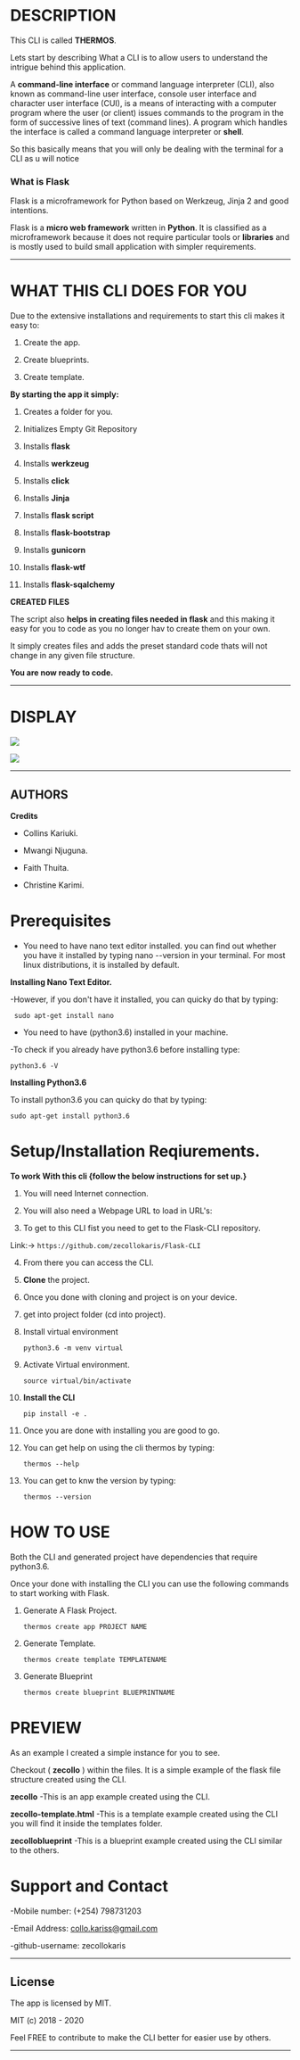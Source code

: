 # DESCRIPTION 

This CLI is called **THERMOS**.

Lets start by describing What a CLI is to allow users to understand the intrigue behind this application.

A **command-line interface** or command language interpreter (CLI), also known as command-line user interface, console user interface and character user interface (CUI), is a means of interacting with a computer program where the user (or client) issues commands to the program in the form of successive lines of text (command lines). A program which handles the interface is called a command language interpreter or **shell**.

So this basically means that you will only be dealing with the terminal for a CLI as u will notice

### What is Flask

Flask is a microframework for Python based on Werkzeug, Jinja 2 and good intentions.

Flask is a **micro web framework** written in **Python**. It is classified as a microframework because it does not require particular tools or **libraries** and is mostly used to build small application with simpler requirements.

---

# WHAT THIS CLI DOES FOR YOU 

Due to the extensive installations and requirements to start this cli makes it easy to:

1. Create the app.

2. Create blueprints.

3. Create template.

**By starting the app it simply:**

1. Creates a folder for you.

2. Initializes Empty Git Repository

3. Installs **flask**

4. Installs **werkzeug**

5. Installs **click**

6. Installs **Jinja**

7. Installs **flask script**

8. Installs **flask-bootstrap**

9. Installs **gunicorn**

10. Installs **flask-wtf**

11. Installs **flask-sqalchemy**

**CREATED FILES**

The script also **helps in creating files needed in flask** and this making it easy for you to code as you no longer hav to create them on your own.

It simply creates files and adds the preset standard code thats will not change in any given file structure.

**You are now ready to code.** 


---


#  DISPLAY

![](spec.md/installation.png)


![](spec.md/install-flame.png)

---

## AUTHORS

**Credits**

* Collins Kariuki.

* Mwangi Njuguna.

* Faith Thuita.

* Christine Karimi.


# Prerequisites

* You need to have nano text editor installed. you can find out whether you have it installed by typing nano --version in your terminal. For most linux distributions, it is installed by default. 


**Installing Nano Text Editor.**

-However, if you don't have it installed, you can quicky do that by typing:


```
 sudo apt-get install nano
```

* You need to have (python3.6) installed in your machine.

-To check if you already have python3.6 before installing type:



```
python3.6 -V
```

**Installing Python3.6**

To install python3.6 you can quicky do that by typing:



```
sudo apt-get install python3.6
```

# Setup/Installation Reqiurements.

**To work With this cli {follow the below instructions for set up.}**

1. You will need Internet connection.

2. You will also need a Webpage URL to load in URL's:

3. To get to this CLI fist you need to get to the Flask-CLI repository. 

Link:-> ```https://github.com/zecollokaris/Flask-CLI```

4. From there you can access the CLI.

5. **Clone** the project.

6. Once you done with cloning and project is on your device.

7. get into project folder (cd into project). 

8. Install virtual environment

    ```
    python3.6 -m venv virtual
    ```

9. Activate Virtual environment.

    ```
    source virtual/bin/activate
    ```

10. **Install the CLI**

    ```
    pip install -e .
    ```
    
11. Once you are done with installing you are good to go.

12. You can get help on using the cli thermos by typing:

    ```
    thermos --help
    ```

13. You can get to knw the version by typing:

    ```
    thermos --version
    ```

# HOW TO USE

Both the CLI and generated project have dependencies that require python3.6.

Once your done with installing the CLI you can use the following commands to start working with Flask. 

1. Generate A Flask Project.

    ```
    thermos create app PROJECT NAME
    ```

2. Generate Template.

    ```
    thermos create template TEMPLATENAME
    ```

3. Generate Blueprint

    ```
    thermos create blueprint BLUEPRINTNAME
    ```

# PREVIEW

As an example I created a simple instance for you to see.

Checkout ( **zecollo** ) within the files. It is a simple example of the flask file structure created using the CLI.

**zecollo** -This is an app example created using the CLI.

**zecollo-template.html** -This is a template example created using the CLI you will find it inside the templates folder.

**zecolloblueprint** -This is a blueprint example created using the CLI similar to the others.


# Support and Contact

-Mobile number: (+254) 798731203

-Email Address: collo.kariss@gmail.com

-github-username: zecollokaris

---

## License

The app is licensed by MIT.

MIT (c) 2018 - 2020 

Feel FREE to contribute to make the CLI better for easier use by others.

---